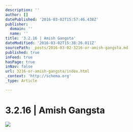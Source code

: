 ```yaml
---
description: ''
author: []
datePublished: '2016-03-02T15:57:46.438Z'
publisher:
  domain: ''
  name: ''
title: '3.2.16 | Amish Gangsta'
dateModified: '2016-03-02T15:38:26.011Z'
sourcePath: _posts/2016-03-02-3216-or-amish-gangsta.md
published: true
inFeed: true
hasPage: true
inNav: false
url: 3216-or-amish-gangsta/index.html
_context: 'http://schema.org'
_type: Article

---
```

# 3.2.16 | Amish Gangsta
![](https://the-grid-user-content.s3-us-west-2.amazonaws.com/b57be55d-608d-4e89-bb73-8911682d1814.png)